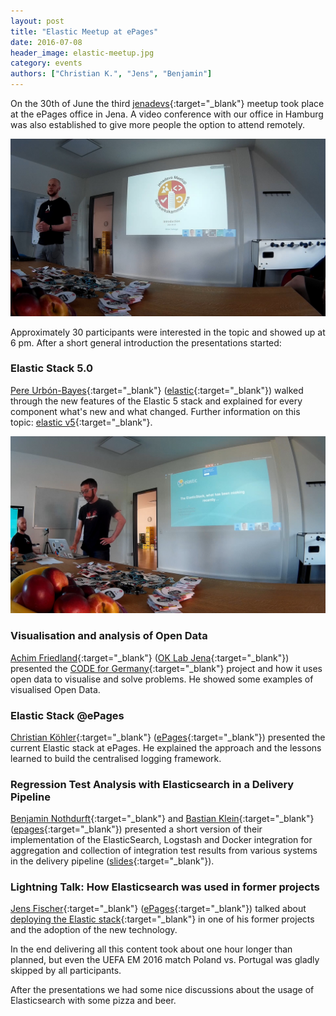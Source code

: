 ```yaml
---
layout: post
title: "Elastic Meetup at ePages"
date: 2016-07-08
header_image: elastic-meetup.jpg
category: events
authors: ["Christian K.", "Jens", "Benjamin"]
---
```


On the 30th of June the third [jenadevs](http://www.meetup.com/jenadevs/events/230859746){:target="_blank"} meetup took place at the ePages office in Jena.
A video conference with our office in Hamburg was also established to give more people the option to attend remotely.

![](/assets/img/pages/blog/images/blog-elastic-meetup-1.jpg)

Approximately 30 participants were interested in the topic and showed up at 6 pm.
After a short general introduction the presentations started:

### Elastic Stack 5.0

[Pere Urbón-Bayes](http://www.purbon.com/){:target="_blank"} ([elastic](https://www.elastic.co){:target="_blank"}) walked through the new features of the Elastic 5 stack and explained for every component what's new and what changed.
Further information on this topic: [elastic v5](https://www.elastic.co/de/v5){:target="_blank"}.

![](/assets/img/pages/blog/images/blog-elastic-meetup-2.jpg)

### Visualisation and analysis of Open Data

[Achim Friedland](https://twitter.com/ahzf){:target="_blank"} ([OK Lab Jena](http://codefor.de/jena/){:target="_blank"}) presented the [CODE for Germany](http://codefor.de/){:target="_blank"} project and how it uses open data to visualise and solve problems.
He showed some examples of visualised Open Data.

### Elastic Stack @ePages

[Christian Köhler](https://twitter.com/epagesdevs){:target="_blank"} ([ePages](http://www.epages.com/){:target="_blank"}) presented the current Elastic stack at ePages.
He explained the approach and the lessons learned to build the centralised logging framework.

### Regression Test Analysis with Elasticsearch in a Delivery Pipeline

[Benjamin Nothdurft](https://twitter.com/dataduke){:target="_blank"} and [Bastian Klein](https://twitter.com/Dastianoro){:target="_blank"} ([epages](http://www.epages.com/){:target="_blank"}) presented a short version of their implementation of the ElasticSearch, Logstash and Docker integration for aggregation and collection of integration test results from various systems in the delivery pipeline ([slides](https://speakerdeck.com/dataduke/automated-test-evaluation-short-version){:target="_blank"}).

### Lightning Talk: How Elasticsearch was used in former projects

[Jens Fischer](https://twitter.com/jensfischerhh){:target="_blank"} ([ePages](http://www.epages.com/){:target="_blank"}) talked about [deploying the Elastic stack](https://slidr.io/jensfischerhh/deploying-the-elastic-stack){:target="_blank"} in one of his former projects and the adoption of the new technology.

In the end delivering all this content took about one hour longer than planned,
but even the UEFA EM 2016 match Poland vs. Portugal was gladly skipped by all participants.

After the presentations we had some nice discussions about the usage of Elasticsearch with some pizza and beer.
